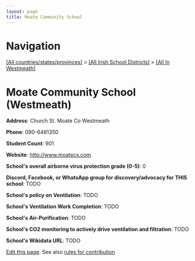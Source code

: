 ```yaml
---
layout: page
title: Moate Community School
---
```

# Navigation

[[All countries/states/provinces]](../../..) > [[All Irish School Districts]](../..) > [[All In Westmeath]](..)

# Moate Community School (Westmeath)

**Address**: Church St. Moate Co Westmeath

**Phone**: 090-6481350

**Student Count**: 901

**Website**: <http://www.moatecs.com>

**School's overall airborne virus protection grade (0-5)**: 0

**Discord, Facebook, or WhatsApp group for discovery/advocacy for THIS school**: TODO

**School's policy on Ventilation**: TODO

**School's Ventilation Work Completion**: TODO

**School's Air-Purification**: TODO

**School's CO2 monitoring to actively drive ventilation and filtration**: TODO

**School's Wikidata URL**: TODO


[Edit this page](https://github.com/ventilate-schools/Ireland/edit/main/./Westmeath/Moate_Community_School.md). See also [rules for contribution](../../../contribution-rules/)